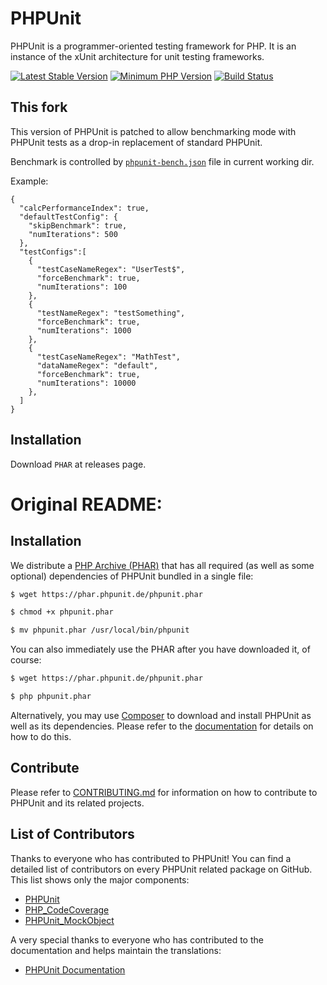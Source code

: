# PHPUnit

PHPUnit is a programmer-oriented testing framework for PHP. It is an instance of the xUnit architecture for unit testing frameworks.

[![Latest Stable Version](https://img.shields.io/packagist/v/phpunit/phpunit.svg?style=flat-square)](https://packagist.org/packages/phpunit/phpunit)
[![Minimum PHP Version](https://img.shields.io/badge/php-%3E%3D%205.3.3-8892BF.svg?style=flat-square)](https://php.net/)
[![Build Status](https://img.shields.io/travis/sebastianbergmann/phpunit/4.8.svg?style=flat-square)](https://phpunit.de/build-status.html)

## This fork

This version of PHPUnit is patched to allow benchmarking mode with PHPUnit tests as a drop-in replacement of standard PHPUnit.

Benchmark is controlled by [`phpunit-bench.json`](https://github.com/phperf/phpunit-bench-data/blob/master/src/Config.php) file in current working dir.

Example:
```
{
  "calcPerformanceIndex": true,
  "defaultTestConfig": {
    "skipBenchmark": true,
    "numIterations": 500
  },
  "testConfigs":[
    {
      "testCaseNameRegex": "UserTest$",
      "forceBenchmark": true,
      "numIterations": 100
    },
    {
      "testNameRegex": "testSomething",
      "forceBenchmark": true,
      "numIterations": 1000
    },
    {
      "testCaseNameRegex": "MathTest",
      "dataNameRegex": "default",
      "forceBenchmark": true,
      "numIterations": 10000
    },
  ]
}
```

## Installation

Download `PHAR` at releases page.


# Original README:

## Installation

We distribute a [PHP Archive (PHAR)](https://php.net/phar) that has all required (as well as some optional) dependencies of PHPUnit bundled in a single file:

```bash
$ wget https://phar.phpunit.de/phpunit.phar

$ chmod +x phpunit.phar

$ mv phpunit.phar /usr/local/bin/phpunit
```

You can also immediately use the PHAR after you have downloaded it, of course:

```bash
$ wget https://phar.phpunit.de/phpunit.phar

$ php phpunit.phar
```

Alternatively, you may use [Composer](https://getcomposer.org/) to download and install PHPUnit as well as its dependencies. Please refer to the [documentation](https://phpunit.de/documentation.html) for details on how to do this.

## Contribute

Please refer to [CONTRIBUTING.md](https://github.com/sebastianbergmann/phpunit/blob/master/CONTRIBUTING.md) for information on how to contribute to PHPUnit and its related projects.

## List of Contributors

Thanks to everyone who has contributed to PHPUnit! You can find a detailed list of contributors on every PHPUnit related package on GitHub. This list shows only the major components:

* [PHPUnit](https://github.com/sebastianbergmann/phpunit/graphs/contributors)
* [PHP_CodeCoverage](https://github.com/sebastianbergmann/php-code-coverage/graphs/contributors)
* [PHPUnit_MockObject](https://github.com/sebastianbergmann/phpunit-mock-objects/graphs/contributors)

A very special thanks to everyone who has contributed to the documentation and helps maintain the translations:

* [PHPUnit Documentation](https://github.com/sebastianbergmann/phpunit-documentation/graphs/contributors)

